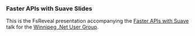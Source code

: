 ### Faster APIs with Suave Slides

This is the FsReveal presentation accompanying the [Faster APIs with Suave](https://github.com/shanecharles/faster-apis-suave) talk for the [Winnipeg .Net User Group](http://winnipegdotnet.org).
